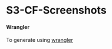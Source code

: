 # S3-CF-Screenshots

#### Wrangler

To generate using [wrangler](https://github.com/cloudflare/wrangler)
